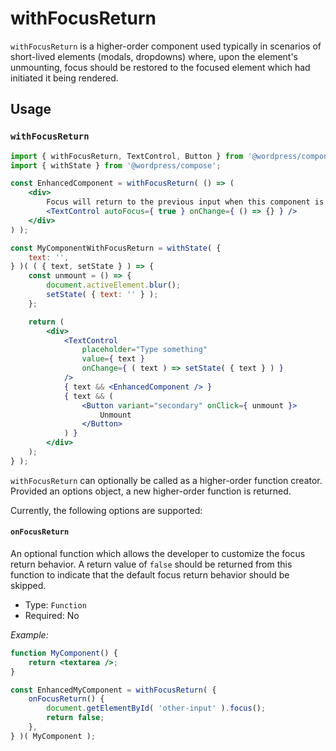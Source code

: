 # withFocusReturn

`withFocusReturn` is a higher-order component used typically in scenarios of short-lived elements (modals, dropdowns) where, upon the element's unmounting, focus should be restored to the focused element which had initiated it being rendered.

## Usage

### `withFocusReturn`

```jsx
import { withFocusReturn, TextControl, Button } from '@wordpress/components';
import { withState } from '@wordpress/compose';

const EnhancedComponent = withFocusReturn( () => (
	<div>
		Focus will return to the previous input when this component is unmounted
		<TextControl autoFocus={ true } onChange={ () => {} } />
	</div>
) );

const MyComponentWithFocusReturn = withState( {
	text: '',
} )( ( { text, setState } ) => {
	const unmount = () => {
		document.activeElement.blur();
		setState( { text: '' } );
	};

	return (
		<div>
			<TextControl
				placeholder="Type something"
				value={ text }
				onChange={ ( text ) => setState( { text } ) }
			/>
			{ text && <EnhancedComponent /> }
			{ text && (
				<Button variant="secondary" onClick={ unmount }>
					Unmount
				</Button>
			) }
		</div>
	);
} );
```

`withFocusReturn` can optionally be called as a higher-order function creator. Provided an options object, a new higher-order function is returned.

Currently, the following options are supported:

#### `onFocusReturn`

An optional function which allows the developer to customize the focus return behavior. A return value of `false` should be returned from this function to indicate that the default focus return behavior should be skipped.

-   Type: `Function`
-   Required: No

_Example:_

```jsx
function MyComponent() {
	return <textarea />;
}

const EnhancedMyComponent = withFocusReturn( {
	onFocusReturn() {
		document.getElementById( 'other-input' ).focus();
		return false;
	},
} )( MyComponent );
```
